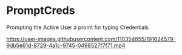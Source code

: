# PromptCreds
Prompting the Active User a promt for typing Credentials


https://user-images.githubusercontent.com/110354855/191624579-9db5e61d-8729-4a1c-9745-0498527f7f71.mp4
